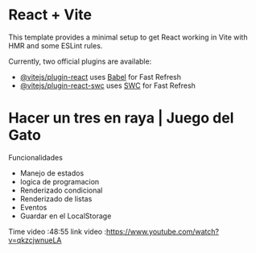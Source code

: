 # React + Vite

This template provides a minimal setup to get React working in Vite with HMR and some ESLint rules.

Currently, two official plugins are available:

- [@vitejs/plugin-react](https://github.com/vitejs/vite-plugin-react/blob/main/packages/plugin-react/README.md) uses [Babel](https://babeljs.io/) for Fast Refresh
- [@vitejs/plugin-react-swc](https://github.com/vitejs/vite-plugin-react-swc) uses [SWC](https://swc.rs/) for Fast Refresh


# Hacer un tres en raya | Juego del Gato

Funcionalidades
- Manejo de estados
- logica de programacion
- Renderizado condicional
- Renderizado de listas
- Eventos
- Guardar en el LocalStorage

Time video :48:55
link video :https://www.youtube.com/watch?v=qkzcjwnueLA